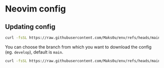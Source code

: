 # Neovim config

## Updating config

```bash
curl -fsSL https://raw.githubusercontent.com/Maks0u/env/refs/heads/main/nvim/install.sh | sh
```

You can choose the branch from which you want to download the config (eg. `develop`), default is `main`.

```bash
curl -fsSL https://raw.githubusercontent.com/Maks0u/env/refs/heads/main/nvim/install.sh | sh -s -- develop
```

